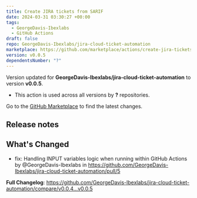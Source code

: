 ```yaml
---
title: Create JIRA tickets from SARIF
date: 2024-03-31 03:30:27 +00:00
tags:
  - GeorgeDavis-Ibexlabs
  - GitHub Actions
draft: false
repo: GeorgeDavis-Ibexlabs/jira-cloud-ticket-automation
marketplace: https://github.com/marketplace/actions/create-jira-tickets-from-sarif
version: v0.0.5
dependentsNumber: "?"
---
```



Version updated for **GeorgeDavis-Ibexlabs/jira-cloud-ticket-automation** to version **v0.0.5**.
- This action is used across all versions by **?** repositories.

Go to the [GitHub Marketplace](https://github.com/marketplace/actions/create-jira-tickets-from-sarif) to find the latest changes.

## Release notes

## What's Changed
* fix: Handling INPUT variables logic when running within GitHub Actions by @GeorgeDavis-Ibexlabs in https://github.com/GeorgeDavis-Ibexlabs/jira-cloud-ticket-automation/pull/5


**Full Changelog**: https://github.com/GeorgeDavis-Ibexlabs/jira-cloud-ticket-automation/compare/v0.0.4...v0.0.5
